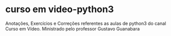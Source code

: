 # curso em video-python3
 Anotações, Exercícios e Correções referentes as aulas de python3 do canal Curso em Vídeo. Ministrado pelo professor Gustavo Guanabara
